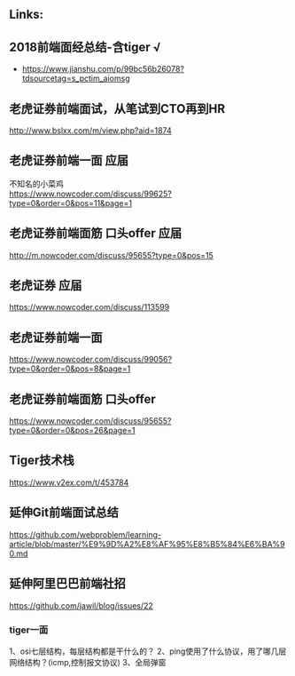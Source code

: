 ## Links:
## 2018前端面经总结-含tiger √

- https://www.jianshu.com/p/99bc56b26078?tdsourcetag=s_pctim_aiomsg


## 老虎证券前端面试，从笔试到CTO再到HR
http://www.bslxx.com/m/view.php?aid=1874

## 老虎证券前端一面 应届
不知名的小菜鸡  
https://www.nowcoder.com/discuss/99625?type=0&order=0&pos=11&page=1

## 老虎证券前端面筋 口头offer 应届
http://m.nowcoder.com/discuss/95655?type=0&pos=15

## 老虎证券 应届
https://www.nowcoder.com/discuss/113599

## 老虎证券前端一面
https://www.nowcoder.com/discuss/99056?type=0&order=0&pos=8&page=1


## 老虎证券前端面筋 口头offer
https://www.nowcoder.com/discuss/95655?type=0&order=0&pos=26&page=1

## Tiger技术栈
https://www.v2ex.com/t/453784

## 延伸Git前端面试总结
https://github.com/webproblem/learning-article/blob/master/%E9%9D%A2%E8%AF%95%E8%B5%84%E6%BA%90.md

## 延伸阿里巴巴前端社招 
https://github.com/jawil/blog/issues/22

### tiger一面
1、osi七层结构，每层结构都是干什么的？
2、ping使用了什么协议，用了哪几层网络结构？(icmp,控制报文协议)
3、全局弹窗

